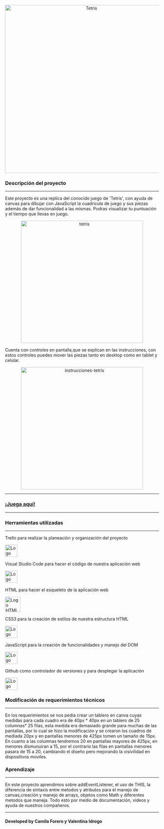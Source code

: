 <p align="center">
<img width="550px"src="https://user-images.githubusercontent.com/86115727/203105885-0067de60-651e-4f2e-a928-79d6c26a96fd.png" alt="Tetris">
</p>
<h3>Descripción del proyecto</h3>
<hr>
Este proyecto es una replica del conocido juego de 'Tetris', con ayuda de canvas para dibujar con JavaScript la cuadricula de juego y sus piezas además de dar funcionalidad a las mismas. 
Podras visualizar tu puntuación y el tiempo que llevas en juego.
<p align="center">
<img width="400px" src="https://user-images.githubusercontent.com/86115727/203182738-099e1758-674e-411e-9266-1430ea1ceff6.png" alt="tetris">
</p>
Cuenta con controles en pantalla,que se explican en las instrucciones, con estos controles puedes mover las piezas tanto en desktop como en tablet y celular.
<p align="center">
<img width="400px" src="https://user-images.githubusercontent.com/86115727/203118055-f8980639-c710-4c16-901e-ceb6d0cebdf6.png" alt="instrucciones-tetris">
</p>
<hr>
<a href="https://camilaforer.github.io/Tetris/"><h3>¡Juega aquí!</h3></a>
<hr>
<h3>Herramientas utilizadas</h3>
<hr>
<p>Trello para realizar la planeación y organización del proyecto</p><img width="40px"src="https://user-images.githubusercontent.com/86115727/199334676-02ff98e0-5f82-4ee3-920c-8a40e748cabb.png" alt="Logo Trello">
<p>Visual Studio Code para hacer el código de nuestra aplicación web</p> <img width="40px"src="https://user-images.githubusercontent.com/86115727/199334189-d07ad5bf-3384-4dc6-82ba-0f39bf80ed82.png" alt="Logo Visual studio code">
<p>HTML para hacer el esqueleto de la aplicación web</p><img width="50px"src="https://user-images.githubusercontent.com/86115727/199336949-54a76e7b-1462-4a27-81cb-6fa9c1514cc2.png" alt="Logo HTML5">
<p>CSS3 para la creación de estilos de nuestra estructura HTML</p><img width="40px"src="https://user-images.githubusercontent.com/86115727/199334947-3019f26d-56a9-400c-b8c3-ef92b4a94faa.png" alt="Logo CSS3">
<p>JavaScript para la creación de funcionalidades y manejo del DOM</p><img width="40px"src="https://user-images.githubusercontent.com/86115727/203124599-51b43814-7080-40c4-b9da-74c695eeac55.png" alt="Logo JS">
<p>Github como controlador de versiones y para desplegar la aplicación</p><img width="40px"src="https://user-images.githubusercontent.com/86115727/199336699-67593444-6d17-4c33-b313-99b09181887b.png" alt="Logo Github">
<h3>Modificación de requerimientos técnicos</h3>
<hr>
En los requerimientos se nos pedia crear un tablero en canva cuyas medidas para cada cuadro era de 40px * 40px en un tablero de 25 columnas* 25 filas, esta medida era demasiado grande para muchas de las pantallas, por lo cual se hizo la modificación y se crearon los cuadros de mediada 20px y en pantallas menores de 425px tomen un tamaño de 15px. 
En cuanto a las columnas tendremos 20 en pantallas mayores de 425px, en menores dismunuiran a 15, por el contrario las filas en pantallas menores pasara de 15 a 20, cambiando el diseño pero mejorando la visivilidad en dispositivos moviles. 
<h3>Aprendizaje</h3>
<hr>
En este proyecto aprendimos sobre addEventListener, el uso de THIS, la diferencia de sintaxis entre metodos y atributos para el manejo de canvas,creación y manejo de arrays, objetos como Math y diferentes metodos que maneja. Todo esto por medio de documentación, videos y ayuda de nuestros compañeros.
<hr>
<h4>Developed by Camila Forero y Valentina Idrogo</h4>